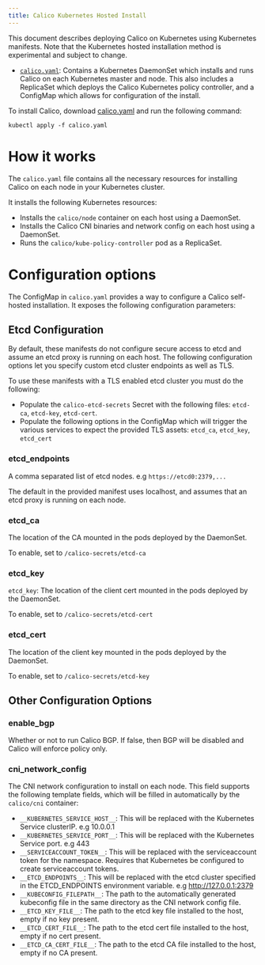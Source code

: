 ```yaml
---
title: Calico Kubernetes Hosted Install
---
```


This document describes deploying Calico on Kubernetes using Kubernetes manifests.  Note that the Kubernetes hosted installation method is experimental and subject to change.

- [`calico.yaml`](calico.yaml): Contains a Kubernetes DaemonSet which installs and runs Calico 
on each Kubernetes master and node. This also includes a ReplicaSet which deploys the Calico Kubernetes 
policy controller, and a ConfigMap which allows for configuration of the install.

To install Calico, download [calico.yaml](calico.yaml) and run the following command:

```shell
kubectl apply -f calico.yaml
```

# How it works

The `calico.yaml` file contains all the necessary resources for installing Calico on each node in your Kubernetes cluster.

It installs the following Kubernetes resources: 

- Installs the `calico/node` container on each host using a DaemonSet.
- Installs the Calico CNI binaries and network config on each host using a DaemonSet.
- Runs the `calico/kube-policy-controller` pod as a ReplicaSet.

# Configuration options

The ConfigMap in `calico.yaml` provides a way to configure a Calico self-hosted installation.  It exposes
the following configuration parameters:

## Etcd Configuration

By default, these manifests do not configure secure access to etcd and assume an etcd proxy is running on each host.  The following configuration
options let you specify custom etcd cluster endpoints as well as TLS.  

To use these manifests with a TLS enabled etcd cluster you must do the following:

- Populate the `calico-etcd-secrets` Secret with the following files: `etcd-ca`, `etcd-key`, `etcd-cert`.
- Populate the following options in the ConfigMap which will trigger the various services to expect the provided TLS assets: `etcd_ca`, `etcd_key`, `etcd_cert`

### etcd_endpoints

A comma separated list of etcd nodes. e.g `https://etcd0:2379,...` 

The default in the provided manifest uses localhost, and assumes that an etcd proxy is running on each node.

### etcd_ca 

The location of the CA mounted in the pods deployed by the DaemonSet. 

To enable, set to `/calico-secrets/etcd-ca`

### etcd_key

`etcd_key`: The location of the client cert mounted in the pods deployed by the DaemonSet. 

To enable, set to `/calico-secrets/etcd-cert`

### etcd_cert

The location of the client key mounted in the pods deployed by the DaemonSet. 

To enable, set to `/calico-secrets/etcd-key`

## Other Configuration Options

### enable_bgp 

Whether or not to run Calico BGP.  If false, then BGP will be disabled and Calico will enforce policy only.

### cni_network_config

The CNI network configuration to install on each node.  This field supports the following template fields, which will 
be filled in automatically by the `calico/cni` container:

- `__KUBERNETES_SERVICE_HOST__`: This will be replaced with the Kubernetes Service clusterIP. e.g 10.0.0.1 
- `__KUBERNETES_SERVICE_PORT__`: This will be replaced with the Kubernetes Service port. e.g 443
- `__SERVICEACCOUNT_TOKEN__`: This will be replaced with the serviceaccount token for the namespace.  Requires that Kubernetes be configured to create serviceaccount tokens.
- `__ETCD_ENDPOINTS__`: This will be replaced with the etcd cluster specified in the ETCD_ENDPOINTS environment variable. e.g http://127.0.0.1:2379
- `__KUBECONFIG_FILEPATH__`: The path to the automatically generated kubeconfig file in the same directory as the CNI network config file.
- `__ETCD_KEY_FILE__`: The path to the etcd key file installed to the host, empty if no key present.
- `__ETCD_CERT_FILE__`: The path to the etcd cert file installed to the host, empty if no cert present.
- `__ETCD_CA_CERT_FILE__`: The path to the etcd CA file installed to the host, empty if no CA present.
